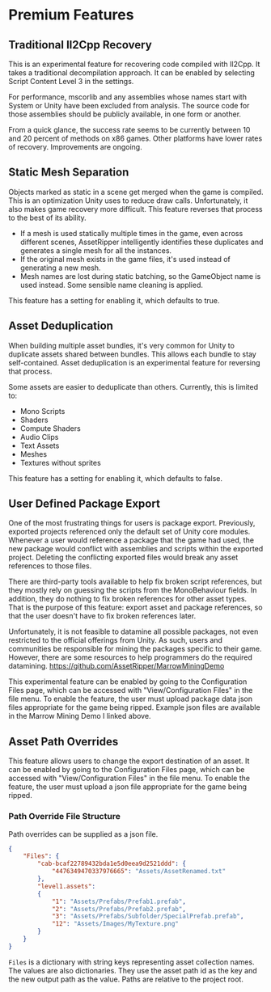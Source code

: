 # Premium Features

## Traditional Il2Cpp Recovery

This is an experimental feature for recovering code compiled with Il2Cpp. It takes a traditional decompilation approach. It can be enabled by selecting Script Content Level 3 in the settings.

For performance, mscorlib and any assemblies whose names start with System or Unity have been excluded from analysis. The source code for those assemblies should be publicly available, in one form or another.

From a quick glance, the success rate seems to be currently between 10 and 20 percent of methods on x86 games. Other platforms have lower rates of recovery. Improvements are ongoing.

## Static Mesh Separation

Objects marked as static in a scene get merged when the game is compiled. This is an optimization Unity uses to reduce draw calls. Unfortunately, it also makes game recovery more difficult. This feature reverses that process to the best of its ability.

* If a mesh is used statically multiple times in the game, even across different scenes, AssetRipper intelligently identifies these duplicates and generates a single mesh for all the instances.
* If the original mesh exists in the game files, it's used instead of generating a new mesh.
* Mesh names are lost during static batching, so the GameObject name is used instead. Some sensible name cleaning is applied.

This feature has a setting for enabling it, which defaults to true.

## Asset Deduplication

When building multiple asset bundles, it's very common for Unity to duplicate assets shared between bundles. This allows each bundle to stay self-contained. Asset deduplication is an experimental feature for reversing that process.

Some assets are easier to deduplicate than others. Currently, this is limited to:

* Mono Scripts
* Shaders
* Compute Shaders
* Audio Clips
* Text Assets
* Meshes
* Textures without sprites

This feature has a setting for enabling it, which defaults to false.

## User Defined Package Export

One of the most frustrating things for users is package export. Previously, exported projects referenced only the default set of Unity core modules. Whenever a user would reference a package that the game had used, the new package would conflict with assemblies and scripts within the exported project. Deleting the conflicting exported files would break any asset references to those files.

There are third-party tools available to help fix broken script references, but they mostly rely on guessing the scripts from the MonoBehaviour fields. In addition, they do nothing to fix broken references for other asset types. That is the purpose of this feature: export asset and package references, so that the user doesn't have to fix broken references later.

Unfortunately, it is not feasible to datamine all possible packages, not even restricted to the official offerings from Unity. As such, users and communities be responsible for mining the packages specific to their game. However, there are some resources to help programmers do the required datamining. https://github.com/AssetRipper/MarrowMiningDemo

This experimental feature can be enabled by going to the Configuration Files page, which can be accessed with "View/Configuration Files" in the file menu. To enable the feature, the user must upload package data json files appropriate for the game being ripped. Example json files are available in the Marrow Mining Demo I linked above.

## Asset Path Overrides

This feature allows users to change the export destination of an asset. It can be enabled by going to the Configuration Files page, which can be accessed with "View/Configuration Files" in the file menu. To enable the feature, the user must upload a json file appropriate for the game being ripped.

### Path Override File Structure

Path overrides can be supplied as a json file.

```json
{
	"Files": {
		"cab-bcaf22789432bda1e5d0eea9d2521ddd": {
			"4476349470337976665": "Assets/AssetRenamed.txt"
		},
		"level1.assets":
		{
			"1": "Assets/Prefabs/Prefab1.prefab",
			"2": "Assets/Prefabs/Prefab2.prefab",
			"3": "Assets/Prefabs/Subfolder/SpecialPrefab.prefab",
			"12": "Assets/Images/MyTexture.png"
		}
	}
}
```

`Files` is a dictionary with string keys representing asset collection names. The values are also dictionaries. They use the asset path id as the key and the new output path as the value. Paths are relative to the project root.
